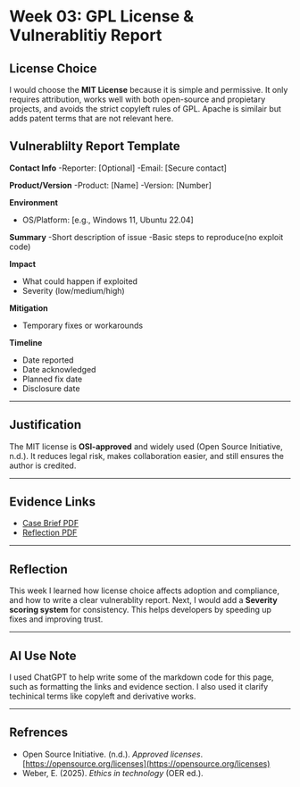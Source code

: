 # Week 03: GPL License & Vulnerablitiy Report

## License Choice
I would choose the **MIT License** because it is simple and permissive. It only requires attribution, works well with both open-source and propietary projects, and avoids the strict copyleft rules of GPL. Apache is similair but adds patent terms that are not relevant here.

## Vulnerablilty Report Template

**Contact Info**
-Reporter: [Optional]
-Email: [Secure contact]

**Product/Version**
-Product: [Name]
-Version: [Number]

**Environment**
- OS/Platform: [e.g., Windows 11, Ubuntu 22.04]

**Summary**
-Short description of issue
-Basic steps to reproduce(no exploit code)

**Impact**
- What could happen if exploited
- Severity (low/medium/high)

**Mitigation**
- Temporary fixes or workarounds

**Timeline**
- Date reported
- Date acknowledged
- Planned fix date
- Disclosure date

---

## Justification
The MIT license is **OSI-approved** and widely used (Open Source Initiative, n.d.). It reduces legal risk, makes collaboration easier, and still ensures the author is credited.

---

## Evidence Links
- [Case Brief PDF](../docs/week3-casebrief.pdf)
- [Reflection PDF](../docs/week3-reflection.pdf)

---

## Reflection
This week I learned how license choice affects adoption and compliance, and how to write a clear vulnerablity report. Next, I would add a **Severity scoring system** for consistency. This helps developers by speeding up fixes and improving trust.

---

## AI Use Note
I used ChatGPT to help write some of the markdown code for this page, such as formatting the links and evidence section. I also used it clarify techinical terms like copyleft and derivative works.

---

## Refrences
- Open Source Initiative. (n.d.). *Approved licenses*. [https://opensource.org/licenses](https://opensource.org/licenses)  
- Weber, E. (2025). *Ethics in technology* (OER ed.).
